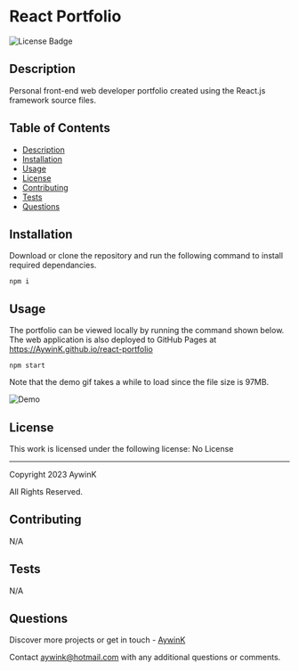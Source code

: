 
# React Portfolio

![License Badge](https://img.shields.io/badge/License-No_License-green?labelColor=434343)

## Description

Personal front-end web developer portfolio created using the React.js framework source files.

## Table of Contents

* [Description](#Description)
* [Installation](#Installation)
* [Usage](#Usage)
* [License](#License)
* [Contributing](#Contributing)
* [Tests](#Tests)
* [Questions](#Questions)

## Installation

Download or clone the repository and run the following command to install required dependancies.


```
npm i
```
    

## Usage

The portfolio can be viewed locally by running the command shown below. The web application is also deployed to GitHub Pages at https://AywinK.github.io/react-portfolio


```
npm start
```

Note that the demo gif takes a while to load since the file size is 97MB.
    

![Demo](/assets/images/demo.gif)

## License

This work is licensed under the following license: No License

---

 
Copyright 2023 AywinK

All Rights Reserved.


## Contributing

N/A

## Tests

N/A



## Questions

Discover more projects or get in touch - [AywinK](https://github.com/AywinK "My GitHub Profile")

Contact <aywink@hotmail.com> with any additional questions or comments.
